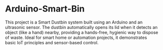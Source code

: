 # Arduino-Smart-Bin
This project is a Smart Dustbin system built using an Arduino and an ultrasonic sensor. The dustbin automatically opens its lid when it detects an object (like a hand) nearby, providing a hands-free, hygienic way to dispose of waste. Ideal for smart home or automation projects, it demonstrates basic IoT principles and sensor-based control.
